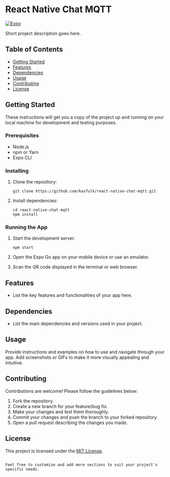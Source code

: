 # React Native Chat MQTT

[![Expo](https://img.shields.io/badge/Expo-SDK%2043-blue)](https://docs.expo.io/)

Short project description goes here.

## Table of Contents

- [Getting Started](#getting-started)
- [Features](#features)
- [Dependencies](#dependencies)
- [Usage](#usage)
- [Contributing](#contributing)
- [License](#license)

## Getting Started

These instructions will get you a copy of the project up and running on your local machine for development and testing purposes.

### Prerequisites

- Node.js
- npm or Yarn
- Expo CLI

### Installing

1. Clone the repository:

   ```shell
   git clone https://github.com/kasfulk/react-native-chat-mqtt.git
   ```

2. Install dependencies:

   ```shell
   cd react-native-chat-mqtt
   npm install
   ```

### Running the App

1. Start the development server:

   ```shell
   npm start
   ```

2. Open the Expo Go app on your mobile device or use an emulator.

3. Scan the QR code displayed in the terminal or web browser.

## Features

- List the key features and functionalities of your app here.

## Dependencies

- List the main dependencies and versions used in your project.

## Usage

Provide instructions and examples on how to use and navigate through your app. Add screenshots or GIFs to make it more visually appealing and intuitive.

## Contributing

Contributions are welcome! Please follow the guidelines below:

1. Fork the repository.
2. Create a new branch for your feature/bug fix.
3. Make your changes and test them thoroughly.
4. Commit your changes and push the branch to your forked repository.
5. Open a pull request describing the changes you made.

## License

This project is licensed under the [MIT License](LICENSE).

```

Feel free to customize and add more sections to suit your project's specific needs.